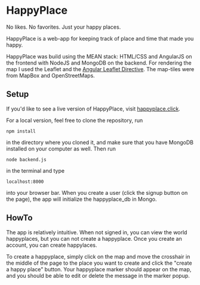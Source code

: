 HappyPlace
==========

No likes. No favorites. Just your happy places.

HappyPlace is a web-app for keeping track of place and time that made you happy.

HappyPlace was build using the MEAN stack: HTML/CSS and AngularJS on the frontend with NodeJS and MongoDB on the backend. For rendering the map I used the Leaflet and the [Angular Leaflet Directive](http://tombatossals.github.io/angular-leaflet-directive/#!/). The map-tiles were from MapBox and OpenStreetMaps.

Setup
-----
If you'd like to see a live version of HappyPlace, visit [happyplace.click](http://happyplace.click).

For a local version, feel free to clone the repository, run
```
npm install
```
in the directory where you cloned it, and make sure that you have MongoDB installed on your computer as well. Then run
```
node backend.js
```
in the terminal and type
```
localhost:8000
```
into your browser bar. When you create a user (click the signup button on the page), the app will initialize the happyplace_db in Mongo.

HowTo
-----
The app is relatively intuitive. When not signed in, you can view the world happyplaces, but you can not create a happyplace. Once you create an account, you can create happylaces.

To create a happyplace, simply click on the map and move the crosshair in the middle of the page to the place you want to create and click the "create a happy place" button. Your happyplace marker should appear on the map, and you should be able to edit or delete the message in the marker popup.
